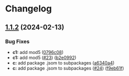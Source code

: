 # Changelog

## [1.1.2](https://github.com/dscpd-public-org/playground/compare/v1.1.1...v1.1.2) (2024-02-13)


### Bug Fixes

* **c1:** add mod5 ([0796c08](https://github.com/dscpd-public-org/playground/commit/0796c08f5f5fdce0d80da731afcf8c3988cd8429))
* **c1:** add mod5 ([#23](https://github.com/dscpd-public-org/playground/issues/23)) ([b2e0992](https://github.com/dscpd-public-org/playground/commit/b2e0992bde319f67edf3eb2f545a2099479e3c65))
* **c:** add package .jsom to subpackages ([a6340a4](https://github.com/dscpd-public-org/playground/commit/a6340a4300ce29ca53e8fd95ea11fd40eb9aba9d))
* **c:** add package .jsom to subpackages ([#24](https://github.com/dscpd-public-org/playground/issues/24)) ([f9eb61f](https://github.com/dscpd-public-org/playground/commit/f9eb61ffd3aa406b331fcabab61782c6dba3109c))
